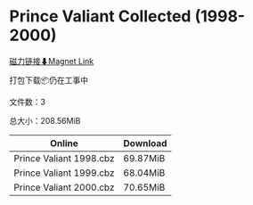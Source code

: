 # Prince Valiant Collected (1998-2000)

[磁力链接⬇Magnet Link](magnet:?xt=urn:btih:452f3d275ff8d4bf14b2bed75251ddc7f1ace726&dn=Prince%20Valiant%20Collected%20%281998-2000%29)

打包下载📦仍在工事中

文件数：3

总大小：208.56MiB

Online | Download
--- | ---
Prince Valiant 1998.cbz | 69.87MiB
Prince Valiant 1999.cbz | 68.04MiB
Prince Valiant 2000.cbz | 70.65MiB